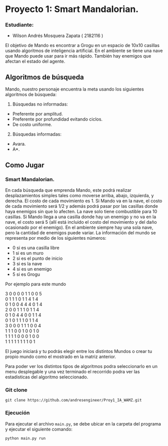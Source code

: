 # Proyecto 1:  Smart Mandalorian. 
### Estudiante:
- Wilson Andrés Mosquera Zapata ( 2182116 )

El objetivo de Mando es encontrar a Grogu en un espacio de 10x10 casillas usando algoritmos de inteligencia artificial. En el ambiente se tiene una nave que Mando puede usar para ir más rápido. También hay enemigos que afectan el estado del agente.


## Algoritmos de búsqueda

Mando, nuestro personaje encuentra la meta usando los siguientes algoritmos de búsqueda:

1. Búsquedas no informadas:

- Preferente por amplitud.
- Preferente por profundidad evitando ciclos.
- De costo uniforme.

2. Búsquedas informadas:

- Avara.
- A\*.

## Como Jugar

### Smart Mandalorian. 

En cada búsqueda que emprenda Mando, este podrá realizar desplazamientos simples tales como moverse arriba, abajo, izquierda, y derecha. El costo de cada movimiento es 1. Si Mando va en la nave, el costo de cada movimiento será 1/2 y además podrá pasar por las casillas donde haya enemigos sin que lo afecten. La nave solo tiene combustible para 10 casillas.
Si Mando llega a una casilla donde hay un enemigo y no va en la nave, el costo será 5 (allí está incluido el costo del movimiento y del daño ocasionado por el enemigo). En el ambiente siempre hay una sola nave, pero la cantidad de enemigos puede variar.
La información del mundo se representa por medio de los siguientes números:

- 0 si es una casilla libre
- 1 si es un muro
- 2 si es el punto de inicio
- 3 si es la nave
- 4 si es un enemigo
- 5 si es Grogu

Por ejemplo para este mundo 

3 0 0 0 0 1 1 0 0 5<br>
0 1 1 1 0 1 1 4 1 4<br>
0 1 0 0 4 4 4 0 1 4<br>
2 0 0 1 1 1 0 1 1 4<br>
0 1 0 4 4 0 0 1 1 4<br>
0 1 0 1 1 1 0 1 1 4<br>
3 0 0 0 1 1 1 0 0 4<br>
1 1 1 0 0 1 0 0 1 0<br>
1 1 1 1 0 0 0 1 0 0<br>
1 1 1 1 1 1 1 1 0 1<br>


El juego iniciará y tu podrás elegir entre los distintos Mundos o crear tu propio mundo como el mostrado en la matriz anterior.


Para poder ver los distintos tipos de algoritmos podra seleccionarlo en un menu desplegable y una vez terminado el recorrido podra ver las estadisticas del algoritmo seleccionado.



### Git clone
```
git clone https://github.com/andresengineer/Proy1_IA_WAMZ.git
```


### Ejecución 
Para ejecutar el archivo ```main.py```, se debe ubicar en la carpeta del programa y ejecutar el siguiente comando:
```bash
python main.py run
```
